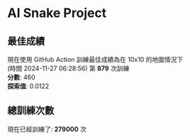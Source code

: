 
# AI Snake Project

## **最佳成績**
現在使用 GitHub Action 訓練最佳成績為在 10x10 的地圖情況下  
(時間 2024-11-27 06:28:56) 第 **879** 次訓練  
**分數**: 460  
**探索值**: 0.0122

## 總訓練次數
現在已經訓練了: **279000** 次
